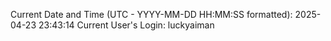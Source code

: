 Current Date and Time (UTC - YYYY-MM-DD HH:MM:SS formatted): 2025-04-23 23:43:14
Current User's Login: luckyaiman
